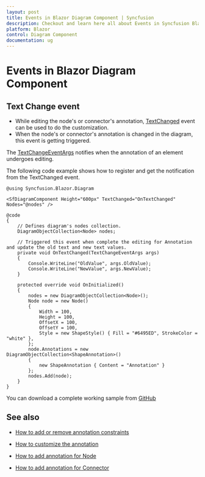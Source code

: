 ```yaml
---
layout: post
title: Events in Blazor Diagram Component | Syncfusion
description: Checkout and learn here all about Events in Syncfusion Blazor Diagram component and much more details.
platform: Blazor
control: Diagram Component
documentation: ug
---
```


# Events in Blazor Diagram Component

## Text Change event

* While editing the node's or connector's annotation, [TextChanged](https://help.syncfusion.com/cr/blazor/Syncfusion.Blazor.Diagram.SfDiagramComponent.html#Syncfusion_Blazor_Diagram_SfDiagramComponent_TextChanged) event can be used to do the customization.
* When the node's or connector's annotation is changed in the diagram, this event is getting triggered. 

The [TextChangeEventArgs](https://help.syncfusion.com/cr/blazor/Syncfusion.Blazor.Diagram.TextChangeEventArgs.html) notifies when the annotation of an element undergoes editing.

The following code example shows how to register and get the notification from the TextChanged event.

```cshtml
@using Syncfusion.Blazor.Diagram

<SfDiagramComponent Height="600px" TextChanged="OnTextChanged" Nodes="@nodes" />

@code
{
    // Defines diagram's nodes collection.
    DiagramObjectCollection<Node> nodes;

    // Triggered this event when complete the editing for Annotation and update the old text and new text values.
    private void OnTextChanged(TextChangeEventArgs args)
    {
        Console.WriteLine("OldValue", args.OldValue);
        Console.WriteLine("NewValue", args.NewValue);
    }

    protected override void OnInitialized()
    {
        nodes = new DiagramObjectCollection<Node>();
        Node node = new Node()
        {
            Width = 100,
            Height = 100,
            OffsetX = 100,
            OffsetY = 100,
            Style = new ShapeStyle() { Fill = "#6495ED", StrokeColor = "white" },
        };
        node.Annotations = new DiagramObjectCollection<ShapeAnnotation>()
        {
            new ShapeAnnotation { Content = "Annotation" }
        };
        nodes.Add(node);
    }
}
```
You can download a complete working sample from [GitHub](https://github.com/SyncfusionExamples/Blazor-Diagram-Examples/tree/main/UG-Samples/Annotations/Events/TextChangedEvent)

## See also

* [How to add or remove annotation constraints](../constraints/#annotation-constraints)

* [How to customize the annotation](./appearance)

* [How to add annotation for Node](./node-annotation)

* [How to add annotation for Connector](./connector-annotation)
